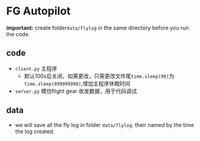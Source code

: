 # FG Autopilot

**important:** create folder`data/flylog` in the same directory before you run the code.

## code

- `client.py` 主程序
    - 默认100s后关闭，如需更改，只需更改文件尾`time.sleep(90)`为`time.sleep(999999999)`,增加主程序休眠时间
- `server.py` 模仿flight gear 收发数据，用于代码调试

## data

- we will save all the fly log in folder `data/flylog`. their named by the time the log created.